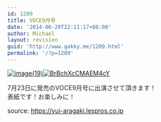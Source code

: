 ```yaml
---
id: 1209
title: VOCE9月号
date: '2014-06-29T22:11:17+08:00'
author: Michael
layout: revision
guid: 'http://www.gakky.me/1209.html'
permalink: '/?p=1209'
---
```


[![image(19)](http://www.yui-aragaki.org/wp-content/uploads/2014/06/image19.jpg)](http://www.yui-aragaki.org/wp-content/uploads/2014/06/image19.jpg)[![BrBchXcCMAEM4cY](http://www.yui-aragaki.org/wp-content/uploads/2014/06/BrBchXcCMAEM4cY.jpg)](http://www.yui-aragaki.org/wp-content/uploads/2014/06/BrBchXcCMAEM4cY.jpg)

<span style="color: #302722;">7月23日に発売のVOCE9月号に出演させて頂きます！</span>  
<span style="color: #302722;">表紙です！お楽しみに！</span>

source: https://yui-aragaki.lespros.co.jp